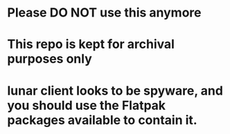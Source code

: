 # Please DO NOT use this anymore
# This repo is kept for archival purposes only
# lunar client looks to be spyware, and you should use the Flatpak packages available to contain it.
